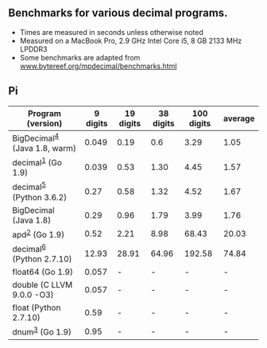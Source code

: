 ## Benchmarks for various decimal programs.

- Times are measured in seconds unless otherwise noted
- Measured on a MacBook Pro, 2.9 GHz Intel Core i5, 8 GB 2133 MHz LPDDR3
- Some benchmarks are adapted from
www.bytereef.org/mpdecimal/benchmarks.html

## Pi
|    Program (version)                  | 9 digits |  19 digits  | 38 digits | 100 digits | average |
|-----------------------------|----------|-------------|-----------|------------|---------|
| BigDecimal<sup>[4]</sup> (Java 1.8, warm) | 0.049    | 0.19        | 0.6       | 3.29       | 1.05    |
| decimal<sup>[1]</sup> (Go 1.9)            | 0.039    | 0.53        | 1.30      | 4.45       | 1.57    |
| decimal<sup>[5]</sup> (Python 3.6.2)      | 0.27     | 0.58        | 1.32      | 4.52       | 1.67    |
| BigDecimal (Java 1.8)       | 0.29     | 0.96        | 1.79      | 3.99       | 1.76    |
| apd<sup>[2]</sup> (Go 1.9)                | 0.52     | 2.21        | 8.98      | 68.43      | 20.03   |
| decimal<sup>[6]</sup> (Python 2.7.10)     | 12.93    | 28.91       | 64.96     | 192.58     | 74.84   |
| float64 (Go 1.9)            | 0.057    | -           | -         | -          | -       |
| double (C LLVM 9.0.0 -O3)   | 0.057    | -           | -         | -          | -       |
| float (Python 2.7.10)       | 0.59     | -           | -         | -          | -       |
| dnum<sup>[3]</sup> (Go 1.9)               | 0.95     | -           | -         | -          | -       |

[1]: github.com/ericlagergren/decimal
[2]: github.com/cockroachdb/apd
[3]: github.com/apmckinlay/gsuneido/util/dnum
[4]: docs.oracle.com/javase/8/docs/api/java/math/BigDecimal.html
[5]: docs.python.org/3.6/library/decimal.html
[6]: docs.python.org/2/library/decimal.html
